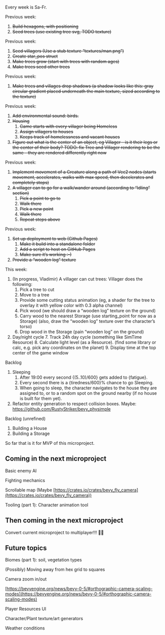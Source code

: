 
Every week is Sa-Fr.

Previous week:



1. ~~Build hexagons, with positioning~~
2. ~~Seed trees (use existing tree svg, TODO texture)~~

Previous week:



1. ~~Seed villagers (Use a stub texture “textures/man.png”)~~
2. ~~Create star_pos struct~~
3. ~~Make trees grow (start with trees with random ages)~~
4. ~~Make trees seed other trees~~

Previous week:



1. ~~Make trees and villages drop shadows (a shadow looks like this: gray circular gradient placed underneath the main texture, sized according to the texture)~~

Previous week:



1. ~~Add environmental sound: birds.~~
2. ~~Housing~~
    1. ~~Game starts with every villager being Homeless~~
    2. ~~Assign villagers to houses~~
    3. ~~Keeps track of homelessness and vacant houses~~
3. ~~Figure out what is the center of an object, eg Villager - is it their legs or the center of their body? TODO: fix Tree and Villager rendering to be the same - they are rendered differently right now~~

Previous week:



1. ~~Implement movement of a Creature along a path of Vec2 nodes (starts movement, accelerates, walks with max speed, then decelerates and completely stops)~~
2. ~~A villager can to go for a walk/wander around (according to “Idling” section)~~
    1. ~~Pick a point to go to~~
    2. ~~Walk there~~
    3. ~~Pick a new point~~
    4. ~~Walk there~~
    5. ~~Repeat steps above~~

Previous week:



1. ~~Set up deployment to web (Github Pages)~~
    1. ~~Make it build into a standalone folder~~
    2. ~~Add a script to host on GitHub Pages~~
    3. ~~Make sure it’s working :-)~~
2. ~~Provide a “wooden log” texture~~

This week:



1. (In progress, Vladimir) A villager can cut trees: Villager does the following:
    1. Pick a tree to cut
    2. Move to a tree
    3. Provide some cutting status animation (eg, a shader for the tree to overlay it with yellow color with 0.3 alpha channel)
    4. Pick wood (we should draw a “wooden log” texture on the ground)
    5. Carry wood to the nearest Storage (use starting_point for now as a Storage) (also, draw the “wooden log” texture over the character’s torso)
    6. Drop wood in the Storage (pain “wooden log” on the ground)
2. Day/night cycle
    7. Track 24h day cycle (something like SimTime Resource)
    8. Calculate light level (as a Resource). (find some library or calc, e.g. pick any coordinates on the planet)
    9. Display time at the top center of the game window

Backlog



1. Sleeping
    1. After 19:00 every second {(5..10)/600} gets added to {fatigue}. 
    2. Every second there is a {tiredness/600}% chance to go Sleeping. 
    3. When going to sleep, the character navigates to the house they are assigned to, or to a random spot on the ground nearby (if no house is built for them yet).
2. Refactor entity generation to respect collision boxes. Maybe: https://github.com/RustyStriker/bevy_physimple

Backlog (unrefined)



1. Building a House
2. Building a Storage

So far that is it for MVP of this microproject.


## Coming in the next microproject

Basic enemy AI

Fighting mechanics

Scrollable map (Maybe [https://crates.io/crates/bevy_fly_camera](https://crates.io/crates/bevy_fly_camera))

Tooling (part 1): Character animation tool


## Then coming in the next microproject

Convert current microproject to multiplayer!!! 🥳💪


## Future topics

Biomes (part 1): soil, vegetation types

(Possibly) Moving away from hex grid to squares

Camera zoom in/out


[https://bevyengine.org/news/bevy-0-5/#orthographic-camera-scaling-modes](https://bevyengine.org/news/bevy-0-5/#orthographic-camera-scaling-modes)

Player Resources UI

Character/Plant texture/art generators

Weather conditions